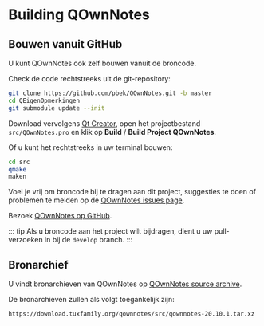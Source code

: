 # Building QOwnNotes

## Bouwen vanuit GitHub

U kunt QOwnNotes ook zelf bouwen vanuit de broncode.

Check de code rechtstreeks uit de git-repository:

```bash
git clone https://github.com/pbek/QOwnNotes.git -b master
cd QEigenOpmerkingen
git submodule update --init
```

Download vervolgens [Qt Creator](https://www.qt.io/download-open-source), open het projectbestand `src/QOwnNotes.pro` en klik op **Build** / **Build Project QOwnNotes**.

Of u kunt het rechtstreeks in uw terminal bouwen:

```bash
cd src
qmake
maken
```

Voel je vrij om broncode bij te dragen aan dit project, suggesties te doen of problemen te melden op de [QOwnNotes issues page](https://github.com/pbek/QOwnNotes/issues).

Bezoek [QOwnNotes op GitHub](https://github.com/pbek/QOwnNotes).

::: tip
Als u broncode aan het project wilt bijdragen, dient u uw pull-verzoeken in bij de `develop` branch.
:::

## Bronarchief

U vindt bronarchieven van QOwnNotes op [QOwnNotes source archive](https://download.tuxfamily.org/qownnotes/src/).

De bronarchieven zullen als volgt toegankelijk zijn:

`https://download.tuxfamily.org/qownnotes/src/qownnotes-20.10.1.tar.xz`

